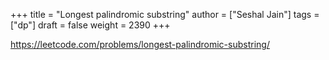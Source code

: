 +++
title = "Longest palindromic substring"
author = ["Seshal Jain"]
tags = ["dp"]
draft = false
weight = 2390
+++

<https://leetcode.com/problems/longest-palindromic-substring/>
